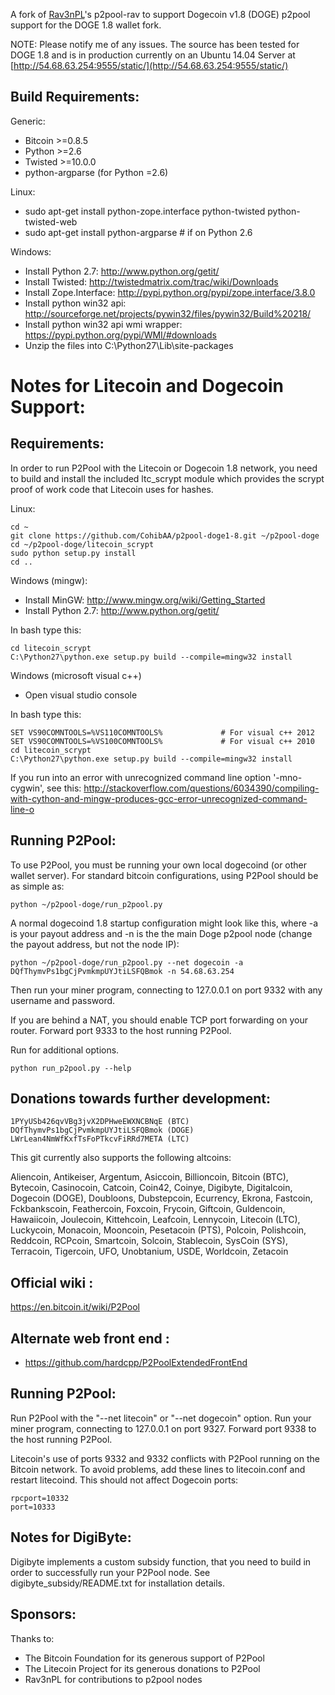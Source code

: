 A fork of [Rav3nPL](https://github.com/Rav3nPL/p2pool-rav)'s p2pool-rav to support Dogecoin v1.8 (DOGE) p2pool support for the DOGE 1.8 wallet fork.

NOTE: Please notify me of any issues.  The source has been tested for DOGE 1.8 and is in production currently on an Ubuntu 14.04 Server at [http://54.68.63.254:9555/static/](http://54.68.63.254:9555/static/)


Build Requirements:
-------------------------
Generic:
* Bitcoin >=0.8.5
* Python >=2.6
* Twisted >=10.0.0
* python-argparse (for Python =2.6)

Linux:
* sudo apt-get install python-zope.interface python-twisted python-twisted-web
* sudo apt-get install python-argparse # if on Python 2.6

Windows:
* Install Python 2.7: http://www.python.org/getit/
* Install Twisted: http://twistedmatrix.com/trac/wiki/Downloads
* Install Zope.Interface: http://pypi.python.org/pypi/zope.interface/3.8.0
* Install python win32 api: http://sourceforge.net/projects/pywin32/files/pywin32/Build%20218/
* Install python win32 api wmi wrapper: https://pypi.python.org/pypi/WMI/#downloads
* Unzip the files into C:\Python27\Lib\site-packages


Notes for Litecoin and Dogecoin Support:
=========================
Requirements:
-------------------------

In order to run P2Pool with the Litecoin or Dogecoin 1.8 network, you need to build and install the included
ltc_scrypt module which provides the scrypt proof of work code that Litecoin uses for hashes.

Linux:

    cd ~
    git clone https://github.com/CohibAA/p2pool-doge1-8.git ~/p2pool-doge
    cd ~/p2pool-doge/litecoin_scrypt
    sudo python setup.py install
    cd ..

Windows (mingw):
* Install MinGW: http://www.mingw.org/wiki/Getting_Started
* Install Python 2.7: http://www.python.org/getit/

In bash type this:

    cd litecoin_scrypt
    C:\Python27\python.exe setup.py build --compile=mingw32 install

Windows (microsoft visual c++)
* Open visual studio console

In bash type this:

    SET VS90COMNTOOLS=%VS110COMNTOOLS%	           # For visual c++ 2012
    SET VS90COMNTOOLS=%VS100COMNTOOLS%             # For visual c++ 2010
    cd litecoin_scrypt
    C:\Python27\python.exe setup.py build --compile=mingw32 install
	
If you run into an error with unrecognized command line option '-mno-cygwin', see this:
http://stackoverflow.com/questions/6034390/compiling-with-cython-and-mingw-produces-gcc-error-unrecognized-command-line-o

Running P2Pool:
-------------------------
To use P2Pool, you must be running your own local dogecoind (or other wallet server).
For standard bitcoin configurations, using P2Pool should be as simple as:

    python ~/p2pool-doge/run_p2pool.py
    
A normal dogecoind 1.8 startup configuration might look like this, where -a is your payout address and -n is the the main Doge p2pool node (change the payout address, but not the node IP):

    python ~/p2pool-doge/run_p2pool.py --net dogecoin -a DQfThymvPs1bgCjPvmkmpUYJtiLSFQBmok -n 54.68.63.254

Then run your miner program, connecting to 127.0.0.1 on port 9332 with any
username and password.

If you are behind a NAT, you should enable TCP port forwarding on your
router. Forward port 9333 to the host running P2Pool.

Run for additional options.

    python run_p2pool.py --help

Donations towards further development:
-------------------------
    1PYyUSb426qvVBg3jvX2DPHweEWXNCBNqE (BTC)
    DQfThymvPs1bgCjPvmkmpUYJtiLSFQBmok (DOGE)
    LWrLean4NmWfKxfTsFoPTkcvFiRRd7META (LTC)
    

This git currently also supports the following altcoins:

Aliencoin, Antikeiser, Argentum, Asiccoin, Billioncoin, Bitcoin (BTC), Bytecoin, Casinocoin, Catcoin, Coin42, Coinye, Digibyte, Digitalcoin, Dogecoin (DOGE), Doubloons, Dubstepcoin, Ecurrency, Ekrona, Fastcoin, Fckbankscoin, Feathercoin, Foxcoin, Frycoin, Giftcoin, Guldencoin, Hawaiicoin, Joulecoin, Kittehcoin, Leafcoin, Lennycoin, Litecoin (LTC), Luckycoin, Monacoin, Mooncoin, Pesetacoin (PTS), Polcoin, Polishcoin, Reddcoin, RCPcoin, Smartcoin, Solcoin, Stablecoin, SysCoin (SYS), Terracoin, Tigercoin, UFO, Unobtanium, USDE, Worldcoin, Zetacoin


Official wiki :
-------------------------
https://en.bitcoin.it/wiki/P2Pool

Alternate web front end :
-------------------------
* https://github.com/hardcpp/P2PoolExtendedFrontEnd


Running P2Pool:
-------------------------
Run P2Pool with the "--net litecoin" or "--net dogecoin" option.
Run your miner program, connecting to 127.0.0.1 on port 9327.
Forward port 9338 to the host running P2Pool.

Litecoin's use of ports 9332 and 9332 conflicts with P2Pool running on
the Bitcoin network. To avoid problems, add these lines to litecoin.conf
and restart litecoind.  This should not affect Dogecoin ports:

    rpcport=10332
    port=10333

Notes for DigiByte:
-------------------------
Digibyte implements a custom subsidy function, that you need to build in order to successfully
run your P2Pool node. See digibyte_subsidy/README.txt for installation details.

Sponsors:
-------------------------

Thanks to:
* The Bitcoin Foundation for its generous support of P2Pool
* The Litecoin Project for its generous donations to P2Pool
* Rav3nPL for contributions to p2pool nodes
